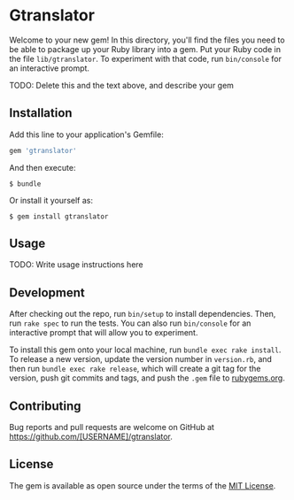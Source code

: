 # Gtranslator

Welcome to your new gem! In this directory, you'll find the files you need to be able to package up your Ruby library into a gem. Put your Ruby code in the file `lib/gtranslator`. To experiment with that code, run `bin/console` for an interactive prompt.

TODO: Delete this and the text above, and describe your gem

## Installation

Add this line to your application's Gemfile:

```ruby
gem 'gtranslator'
```

And then execute:

    $ bundle

Or install it yourself as:

    $ gem install gtranslator

## Usage

TODO: Write usage instructions here

## Development

After checking out the repo, run `bin/setup` to install dependencies. Then, run `rake spec` to run the tests. You can also run `bin/console` for an interactive prompt that will allow you to experiment.

To install this gem onto your local machine, run `bundle exec rake install`. To release a new version, update the version number in `version.rb`, and then run `bundle exec rake release`, which will create a git tag for the version, push git commits and tags, and push the `.gem` file to [rubygems.org](https://rubygems.org).

## Contributing

Bug reports and pull requests are welcome on GitHub at https://github.com/[USERNAME]/gtranslator.


## License

The gem is available as open source under the terms of the [MIT License](http://opensource.org/licenses/MIT).

